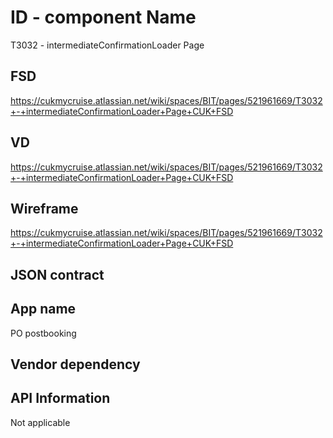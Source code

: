 # ID - component Name
T3032 - intermediateConfirmationLoader Page

## FSD
https://cukmycruise.atlassian.net/wiki/spaces/BIT/pages/521961669/T3032+-+intermediateConfirmationLoader+Page+CUK+FSD
## VD
https://cukmycruise.atlassian.net/wiki/spaces/BIT/pages/521961669/T3032+-+intermediateConfirmationLoader+Page+CUK+FSD
## Wireframe
https://cukmycruise.atlassian.net/wiki/spaces/BIT/pages/521961669/T3032+-+intermediateConfirmationLoader+Page+CUK+FSD
## JSON contract

## App name
PO postbooking

## Vendor dependency

## API Information
Not applicable



